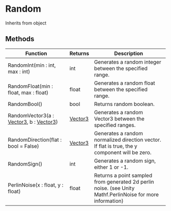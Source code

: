 # Random
Inherits from object
## Methods
|Function|Returns|Description|
|---|---|---|
|RandomInt(min : int, max : int)|int|Generates a random integer between the specified range.|
|RandomFloat(min : float, max : float)|float|Generates a random float between the specified range.|
|RandomBool()|bool|Returns random boolean.|
|RandomVector3(a : [Vector3](../static/vector3.md), b : [Vector3](../static/vector3.md))|[Vector3](../static/vector3.md)|Generates a random Vector3 between the specified ranges.|
|RandomDirection(flat : bool = False)|[Vector3](../static/vector3.md)|Generates a random normalized direction vector. If flat is true, the y component will be zero.|
|RandomSign()|int|Generates a random sign, either 1 or -1.|
|PerlinNoise(x : float, y : float)|float|Returns a point sampled from generated 2d perlin noise. (see Unity Mathf.PerlinNoise for more information)|
